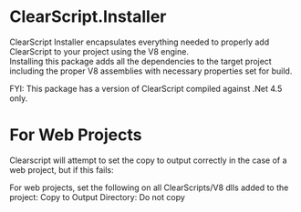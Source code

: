 ClearScript.Installer
=====================

ClearScript Installer encapsulates everything needed to properly add ClearScript to your project using the V8 engine.  
Installing this package adds all the dependencies to the target project including the proper V8 assemblies with necessary 
properties set for build.

FYI: This package has a version of ClearScript compiled against .Net 4.5 only.

For Web Projects
================
Clearscript will attempt to set the copy to output correctly in the case of a web project, but if this fails:

For web projects, set the following on all ClearScripts/V8 dlls added to the project:
Copy to Output Directory: Do not copy

